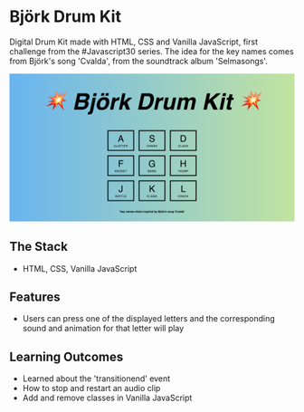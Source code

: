 # Björk Drum Kit
Digital Drum Kit made with HTML, CSS and Vanilla JavaScript, first challenge from the #Javascript30 series. The idea for the key names comes from Björk's song 'Cvalda', from the soundtrack album 'Selmasongs'.

![bjork drum kit](images/drumkit.png)

## The Stack

* HTML, CSS, Vanilla JavaScript

## Features

* Users can press one of the displayed letters and the corresponding sound and animation for that letter will play

## Learning Outcomes

* Learned about the 'transitionend' event
* How to stop and restart an audio clip
* Add and remove classes in Vanilla JavaScript

